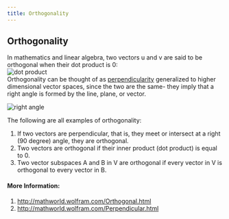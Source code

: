```yaml
---
title: Orthogonality
---
```

## Orthogonality

In mathematics and linear algebra, two vectors u and v are said to be orthogonal when their dot product is 0:  
![dot product](http://mathworld.wolfram.com/images/equations/OrthogonalVectors/Inline3.gif)  
Orthogonality can be thought of as <a href = "http://mathworld.wolfram.com/Perpendicular.html">perpendicularity</a> generalized to higher dimensional vector spaces, since the two are the same- they imply that a right angle is formed by the line, plane, or vector. 

![right angle](http://mathworld.wolfram.com/images/eps-gif/Perpendicular_1000.gif)

The following are all examples of orthogonality: 
1. If two vectors are perpendicular, that is, they meet or intersect at a right (90 degree) angle, they are orthogonal. 
2. Two vectors are orthogonal if their inner product (dot product) is equal to 0. 
3. Two vector subspaces A and B in V are orthogonal if every vector in V is orthogonal to every vector in B. 

<!-- <a href='https://github.com/freecodecamp/guides/blob/master/README.md' target='_blank' rel='nofollow'>This quick style guide will help ensure your pull request gets accepted</a>.

 <!--  The article goes here, in GitHub-flavored Markdown. Feel free to add YouTube videos, images, and CodePen/JSBin embeds  -->

#### More Information:
1. http://mathworld.wolfram.com/Orthogonal.html
2. http://mathworld.wolfram.com/Perpendicular.html
<!-- Please add any articles you think might be helpful to read before writing the article -->


